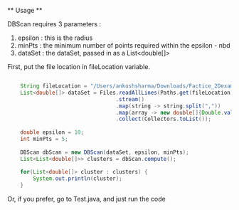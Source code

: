 ** Usage **

DBScan requires 3 parameters :
1. epsilon : this is the radius
2. minPts : the minimum number of points required within the epsilon - nbd 
3. dataSet : the dataSet, passed in as a List<double[]>


First, put the file location in fileLocation variable.

   
```java

    String fileLocation = "/Users/ankushsharma/Downloads/Factice_2Dexample.csv";
    List<double[]> dataSet = Files.readAllLines(Paths.get(fileLocation))
                                  .stream()
                                  .map(string -> string.split(","))
                                  .map(array -> new double[]{Double.valueOf(array[1]), Double.valueOf(array[2])})  
                                  .collect(Collectors.toList());
    
    double epsilon = 10;
    int minPts = 5;
    
    DBScan dbScan = new DBScan(dataSet, epsilon, minPts);
    List<List<double[]>> clusters = dbScan.compute();
    
    for(List<double[]> cluster : clusters) {
        System.out.println(cluster);
    }


```

Or, if you prefer, go to Test.java, and just run the code